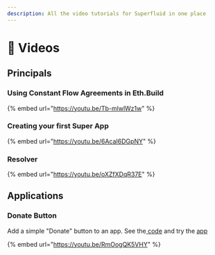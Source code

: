 ```yaml
---
description: All the video tutorials for Superfluid in one place
---
```


# 🎥 Videos

## Principals

### Using Constant Flow Agreements in Eth.Build

{% embed url="https://youtu.be/Tb-mlwlWz1w" %}

### Creating your first Super App

{% embed url="https://youtu.be/6AcaI6DGpNY" %}

### Resolver

{% embed url="https://youtu.be/oXZfXDqR37E" %}

## Applications

### Donate Button

Add a simple "Donate" button to an app. See the[ code](https://github.com/pi0neerpat/nifty-chess-app/commit/6375590952daa70c9a362a329cb63b1ac2f57ac9) and try the [app](https://niftychess.com)

{% embed url="https://youtu.be/RmOogQK5VHY" %}

